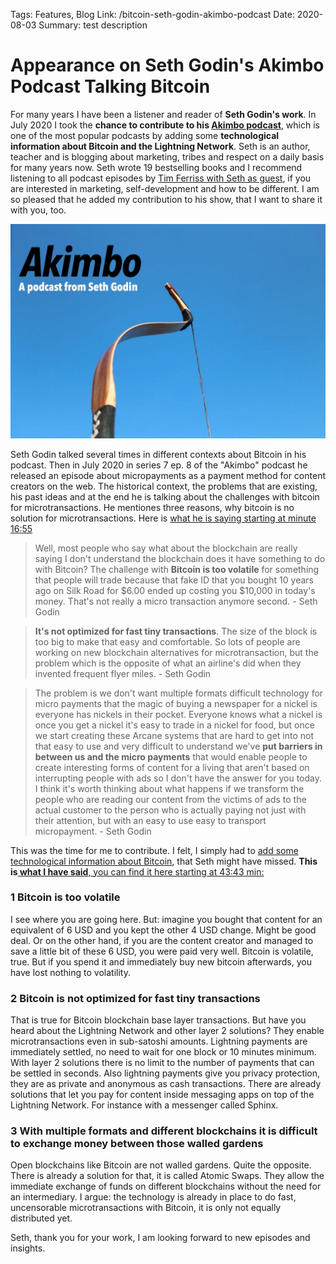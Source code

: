 Tags: Features, Blog
Link: /bitcoin-seth-godin-akimbo-podcast
Date: 2020-08-03
Summary: test description

# Appearance on Seth Godin's Akimbo Podcast Talking Bitcoin

For many years I have been a listener and reader of <strong>Seth Godin's work</strong>. In July 2020 I took the <strong>chance to contribute to his <a href="https://akimbo.link" target="_blank" rel="noopener noreferrer">Akimbo podcast</a></strong>, which is one of the most popular podcasts  by adding some <strong>technological information about Bitcoin and the Lightning Network</strong>. Seth is an author, teacher and is blogging about marketing, tribes and respect on a daily basis for many years now. Seth wrote 19 bestselling books and I recommend listening to all podcast episodes by <a href="https://tim.blog/?s=seth+godin" target="_blank" rel="noopener noreferrer">Tim Ferriss with Seth as guest</a>, if you are interested in marketing, self-development and how to be different. I am so pleased that he added my contribution to his show, that I want to share it with you, too.

![](assets/_F006-Akimbo.jpg)

Seth Godin talked several times in different contexts about Bitcoin in his podcast. Then in July 2020 in series 7 ep. 8 of the "Akimbo" podcast he released an episode about micropayments as a payment method for content creators on the web. The historical context, the problems that are existing, his past ideas and at the end he is talking about the challenges with bitcoin for microtransactions. He mentiones three reasons, why bitcoin is no solution for microtransactions. Here is <a href="https://podcastaddict.com/episode/109715717" target="_blank" rel="noopener noreferrer">what he is saying starting at minute 16:55</a>
<blockquote>Well, most people who say what about the blockchain are really saying I don't understand the blockchain does it have something to do with Bitcoin? The challenge with <strong>Bitcoin is too volatile</strong> for something that people will trade because that fake ID that you bought 10 years ago on Silk Road for $6.00 ended up costing you $10,000 in today's money. That's not really a micro transaction anymore second. - Seth Godin</blockquote>

<blockquote><strong>It's not optimized for fast tiny transactions</strong>. The size of the block is too big to make that easy and comfortable. So lots of people are working on new blockchain alternatives for microtransaction, but the problem which is the opposite of what an airline's did when they invented frequent flyer miles. - Seth Godin</blockquote>

<blockquote>The problem is we don't want multiple formats difficult technology for micro payments that the magic of buying a newspaper for a nickel is everyone has nickels in their pocket. Everyone knows what a nickel is once you get a nickel it's easy to trade in a nickel for food, but once we start creating these Arcane systems that are hard to get into not that easy to use and very difficult to understand we've <strong>put barriers in between us and the micro payments</strong> that would enable people to create interesting forms of content for a living that aren't based on interrupting people with ads so I don't have the answer for you today. I think it's worth thinking about what happens if we transform the people who are reading our content from the victims of ads to the actual customer to the person who is actually paying not just with their attention, but with an easy to use easy to transport micropayment. - Seth Godin</blockquote>
This was the time for me to contribute. I felt, I simply had to <a href="https://podcastaddict.com/episode/110348039" target="_blank" rel="noopener noreferrer">add some technological information about Bitcoin</a>, that Seth might have missed. <strong>This is</strong><a href="https://podcastaddict.com/episode/110348039" target="_blank" rel="noopener noreferrer"><strong> what I have said</strong>, you can find it here starting at 43:43 min:</a>
<h3>1 Bitcoin is too volatile</h3>
I see where you are going here. But: imagine you bought that content for an equivalent of 6 USD and you kept the other 4 USD change. Might be good deal. Or on the other hand, if you are the content creator and managed to save a little bit of these 6 USD, you were paid very well. Bitcoin is volatile, true. But if you spend it and immediately buy new bitcoin afterwards, you have lost nothing to volatility.
<h3>2 Bitcoin is not optimized for fast tiny transactions</h3>
That is true for Bitcoin blockchain base layer transactions. But have you heard about the Lightning Network and other layer 2 solutions? They enable microtransactions even in sub-satoshi amounts. Lightning payments are immediately settled, no need to wait for one block or 10 minutes minimum. With layer 2 solutions there is no limit to the number of payments that can be settled in seconds. Also lightning payments give you privacy protection, they are as private and anonymous as cash transactions. There are already solutions that let you pay for content inside messaging apps on top of the Lightning Network. For instance with a messenger called Sphinx.
<h3>3 With multiple formats and different blockchains it is difficult to exchange money between those walled gardens</h3>
Open blockchains like Bitcoin are not walled gardens. Quite the opposite. There is already a solution for that, it is called Atomic Swaps. They allow the immediate exchange of funds on different blockchains without the need for an intermediary. I argue: the technology is already in place to do fast, uncensorable microtransactions with Bitcoin, it is only not equally distributed yet.

Seth, thank you for your work, I am looking forward to new episodes and insights.